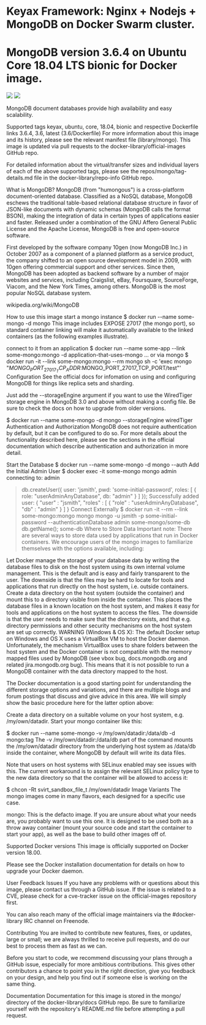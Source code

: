 # Keyax Framework: Nginx + Nodejs + MongoDB on Docker Swarm cluster.
# MongoDB version 3.6.4 on Ubuntu Core 18.04 LTS bionic for Docker image.

[comment]: # ( mongo_core
Mongodb version 3.4.9 for Ubuntu 16.04.3 LTS xenial docker container.
Latest development release 3.5.13)

[![](https://images.microbadger.com/badges/image/keyax/mongo_core.svg)](https://microbadger.com/images/keyax/mongo_core "Get your own image badge on microbadger.com")   [![](https://images.microbadger.com/badges/version/keyax/mongo_core.svg)](https://microbadger.com/images/keyax/mongo_core "Get your own version badge on microbadger.com")

MongoDB document databases provide high availability and easy scalability.

Supported tags keyax, ubuntu, core, 18.04, bionic and respective Dockerfile links
3.6.4, 3.6, latest (3.6/Dockerfile)
For more information about this image and its history, please see the relevant manifest file (library/mongo). This image is updated via pull requests to the docker-library/official-images GitHub repo.

For detailed information about the virtual/transfer sizes and individual layers of each of the above supported tags, please see the repos/mongo/tag-details.md file in the docker-library/repo-info GitHub repo.

What is MongoDB?
MongoDB (from "humongous") is a cross-platform document-oriented database. Classified as a NoSQL database, MongoDB eschews the traditional table-based relational database structure in favor of JSON-like documents with dynamic schemas (MongoDB calls the format BSON), making the integration of data in certain types of applications easier and faster. Released under a combination of the GNU Affero General Public License and the Apache License, MongoDB is free and open-source software.

First developed by the software company 10gen (now MongoDB Inc.) in October 2007 as a component of a planned platform as a service product, the company shifted to an open source development model in 2009, with 10gen offering commercial support and other services. Since then, MongoDB has been adopted as backend software by a number of major websites and services, including Craigslist, eBay, Foursquare, SourceForge, Viacom, and the New York Times, among others. MongoDB is the most popular NoSQL database system.

wikipedia.org/wiki/MongoDB



How to use this image
start a mongo instance
$ docker run --name some-mongo -d mongo
This image includes EXPOSE 27017 (the mongo port), so standard container linking will make it automatically available to the linked containers (as the following examples illustrate).

connect to it from an application
$ docker run --name some-app --link some-mongo:mongo -d application-that-uses-mongo
... or via mongo
$ docker run -it --link some-mongo:mongo --rm mongo sh -c 'exec mongo "$MONGO_PORT_27017_TCP_ADDR:$MONGO_PORT_27017_TCP_PORT/test"'
Configuration
See the official docs for infomation on using and configuring MongoDB for things like replica sets and sharding.

Just add the --storageEngine argument if you want to use the WiredTiger storage engine in MongoDB 3.0 and above without making a config file. Be sure to check the docs on how to upgrade from older versions.

$ docker run --name some-mongo -d mongo --storageEngine wiredTiger
Authentication and Authorization
MongoDB does not require authentication by default, but it can be configured to do so. For more details about the functionality described here, please see the sections in the official documentation which describe authentication and authorization in more detail.

Start the Database
$ docker run --name some-mongo -d mongo --auth
Add the Initial Admin User
$ docker exec -it some-mongo mongo admin
connecting to: admin
> db.createUser({ user: 'jsmith', pwd: 'some-initial-password', roles: [ { role: "userAdminAnyDatabase", db: "admin" } ] });
Successfully added user: {
    "user" : "jsmith",
    "roles" : [
        {
            "role" : "userAdminAnyDatabase",
            "db" : "admin"
        }
    ]
}
Connect Externally
$ docker run -it --rm --link some-mongo:mongo mongo mongo -u jsmith -p some-initial-password --authenticationDatabase admin some-mongo/some-db
> db.getName();
some-db
Where to Store Data
Important note: There are several ways to store data used by applications that run in Docker containers. We encourage users of the mongo images to familiarize themselves with the options available, including:

Let Docker manage the storage of your database data by writing the database files to disk on the host system using its own internal volume management. This is the default and is easy and fairly transparent to the user. The downside is that the files may be hard to locate for tools and applications that run directly on the host system, i.e. outside containers.
Create a data directory on the host system (outside the container) and mount this to a directory visible from inside the container. This places the database files in a known location on the host system, and makes it easy for tools and applications on the host system to access the files. The downside is that the user needs to make sure that the directory exists, and that e.g. directory permissions and other security mechanisms on the host system are set up correctly.
WARNING (Windows & OS X): The default Docker setup on Windows and OS X uses a VirtualBox VM to host the Docker daemon. Unfortunately, the mechanism VirtualBox uses to share folders between the host system and the Docker container is not compatible with the memory mapped files used by MongoDB (see vbox bug, docs.mongodb.org and related jira.mongodb.org bug). This means that it is not possible to run a MongoDB container with the data directory mapped to the host.

The Docker documentation is a good starting point for understanding the different storage options and variations, and there are multiple blogs and forum postings that discuss and give advice in this area. We will simply show the basic procedure here for the latter option above:

Create a data directory on a suitable volume on your host system, e.g. /my/own/datadir.
Start your mongo container like this:

$ docker run --name some-mongo -v /my/own/datadir:/data/db -d mongo:tag
The -v /my/own/datadir:/data/db part of the command mounts the /my/own/datadir directory from the underlying host system as /data/db inside the container, where MongoDB by default will write its data files.

Note that users on host systems with SELinux enabled may see issues with this. The current workaround is to assign the relevant SELinux policy type to the new data directory so that the container will be allowed to access it:

$ chcon -Rt svirt_sandbox_file_t /my/own/datadir
Image Variants
The mongo images come in many flavors, each designed for a specific use case.

mongo:<version>
This is the defacto image. If you are unsure about what your needs are, you probably want to use this one. It is designed to be used both as a throw away container (mount your source code and start the container to start your app), as well as the base to build other images off of.

Supported Docker versions
This image is officially supported on Docker version 18.00.

Please see the Docker installation documentation for details on how to upgrade your Docker daemon.

User Feedback
Issues
If you have any problems with or questions about this image, please contact us through a GitHub issue. If the issue is related to a CVE, please check for a cve-tracker issue on the official-images repository first.

You can also reach many of the official image maintainers via the #docker-library IRC channel on Freenode.

Contributing
You are invited to contribute new features, fixes, or updates, large or small; we are always thrilled to receive pull requests, and do our best to process them as fast as we can.

Before you start to code, we recommend discussing your plans through a GitHub issue, especially for more ambitious contributions. This gives other contributors a chance to point you in the right direction, give you feedback on your design, and help you find out if someone else is working on the same thing.

Documentation
Documentation for this image is stored in the mongo/ directory of the docker-library/docs GitHub repo. Be sure to familiarize yourself with the repository's README.md file before attempting a pull request.
